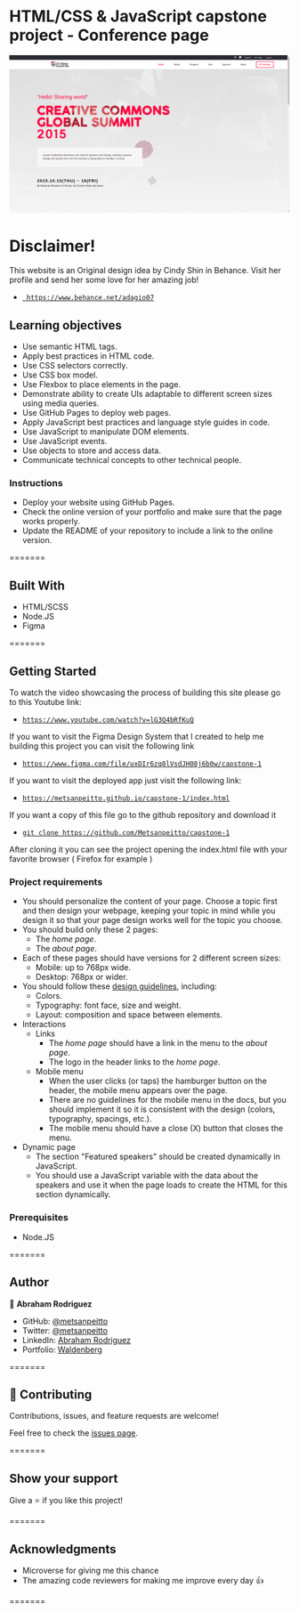 # HTML/CSS & JavaScript capstone project - Conference page

![Alt text](images/screenshot.png?raw=true 'Optional Title')

# Disclaimer!

This website is an Original design idea by Cindy Shin in Behance.
Visit her profile and send her some love for her amazing job!

- [` https://www.behance.net/adagio07`](https://www.behance.net/adagio07)

## Learning objectives

- Use semantic HTML tags.
- Apply best practices in HTML code.
- Use CSS selectors correctly.
- Use CSS box model.
- Use Flexbox to place elements in the page.
- Demonstrate ability to create UIs adaptable to different screen sizes using media queries.
- Use GitHub Pages to deploy web pages.
- Apply JavaScript best practices and language style guides in code.
- Use JavaScript to manipulate DOM elements.
- Use JavaScript events.
- Use objects to store and access data.
- Communicate technical concepts to other technical people.

### Instructions

- Deploy your website using GitHub Pages.
- Check the online version of your portfolio and make sure that the page works properly.
- Update the README of your repository to include a link to the online version.

=======

## Built With

- HTML/SCSS
- Node.JS
- Figma

=======

## Getting Started

To watch the video showcasing the process of building this site please go to this Youtube link:

- [`https://www.youtube.com/watch?v=lG3Q4bRfKuQ`](https://www.youtube.com/watch?v=lG3Q4bRfKuQ)

If you want to visit the Figma Design System that I created to help me building this project you can visit the following link

- [`https://www.figma.com/file/uxDIr6zq8lVsdJH08j6b0w/capstone-1`](https://www.figma.com/file/uxDIr6zq8lVsdJH08j6b0w/capstone-1)

If you want to visit the deployed app just visit the following link:

- [`https://metsanpeitto.github.io/capstone-1/index.html`](https://metsanpeitto.github.io/capstone-1/index.html)

If you want a copy of this file go to the github repository and download it

- [`git clone https://github.com/Metsanpeitto/capstone-1`](https://github.com/Metsanpeitto/capstone-1)

After cloning it you can see the project opening the index.html file with your favorite browser ( Firefox for example )

### Project requirements

- You should personalize the content of your page. Choose a topic first and then design your webpage, keeping your topic in mind while you design it so that your page design works well for the topic you choose.
- You should build only these 2 pages:
  - The _home page_.
  - The _about page_.
- Each of these pages should have versions for 2 different screen sizes:
  - Mobile: up to 768px wide.
  - Desktop: 768px or wider.
- You should follow these [design guidelines](https://www.behance.net/gallery/29845175/CC-Global-Summit-2015), including:
  - Colors.
  - Typography: font face, size and weight.
  - Layout: composition and space between elements.
- Interactions
  - Links
    - The _home page_ should have a link in the menu to the _about page_.
    - The logo in the header links to the _home page_.
  - Mobile menu
    - When the user clicks (or taps) the hamburger button on the header, the mobile menu appears over the page.
    - There are no guidelines for the mobile menu in the docs, but you should implement it so it is consistent with the design (colors, typography, spacings, etc.).
    - The mobile menu should have a close (X) button that closes the menu.
- Dynamic page
  - The section "Featured speakers" should be created dynamically in JavaScript.
  - You should use a JavaScript variable with the data about the speakers and use it when the page loads to create the HTML for this section dynamically.

### Prerequisites

- Node.JS

=======

## Author

👤 **Abraham Rodriguez**

- GitHub: [@metsanpeitto](https://github.com/Metsanpeitto)
- Twitter: [@metsanpeitto](https://twitter.com/home)
- LinkedIn: [Abraham Rodriguez](https://www.linkedin.com/in/abraham-rodriguez-3283a319a/)
- Portfolio: [Waldenberg](https://portfolio.waldenberginc.com)

=======

## 🤝 Contributing

Contributions, issues, and feature requests are welcome!

Feel free to check the [issues page](../../issues/).

=======

## Show your support

Give a ⭐️ if you like this project!

=======

## Acknowledgments

- Microverse for giving me this chance
- The amazing code reviewers for making me improve every day :thumbsup:

=======
